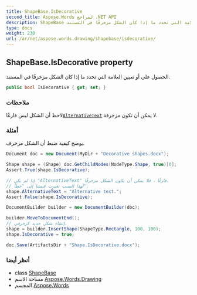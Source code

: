 ```yaml
---
title: ShapeBase.IsDecorative
second_title: Aspose.Words لمراجع .NET API
description: ShapeBase ملكية. الحصول على أو تعيين العلامة التي تحدد ما إذا كان الشكل مزخرفًا في المستند.
type: docs
weight: 230
url: /ar/net/aspose.words.drawing/shapebase/isdecorative/
---
```

## ShapeBase.IsDecorative property

الحصول على أو تعيين العلامة التي تحدد ما إذا كان الشكل مزخرفًا في المستند.

```csharp
public bool IsDecorative { get; set; }
```

### ملاحظات

لاحظ أن الشكل ليس فارغًا[`AlternativeText`](../alternativetext/) لا يمكن أن تكون مزخرفة.

### أمثلة

يوضح كيفية ضبط أن الشكل مزخرف.

```csharp
Document doc = new Document(MyDir + "Decorative shapes.docx");

Shape shape = (Shape) doc.GetChildNodes(NodeType.Shape, true)[0];
Assert.True(shape.IsDecorative);

// إذا لم يكن "AlternativeText" فارغًا ، فلا يمكن أن يكون الشكل مزخرفًا.
// لهذا السبب تغيرت قيمتنا إلى "خطأ".
shape.AlternativeText = "Alternative text.";
Assert.False(shape.IsDecorative);

DocumentBuilder builder = new DocumentBuilder(doc);

builder.MoveToDocumentEnd();
// إنشاء شكل جديد كزخرفي.
shape = builder.InsertShape(ShapeType.Rectangle, 100, 100);
shape.IsDecorative = true;

doc.Save(ArtifactsDir + "Shape.IsDecorative.docx");
```

### أنظر أيضا

* class [ShapeBase](../)
* مساحة الاسم [Aspose.Words.Drawing](../../shapebase/)
* المجسم [Aspose.Words](../../../)


